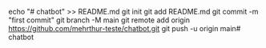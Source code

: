 echo "# chatbot" >> README.md
git init
git add README.md
git commit -m "first commit"
git branch -M main
git remote add origin https://github.com/mehrthur-teste/chatbot.git
git push -u origin main#   c h a t b o t  
 